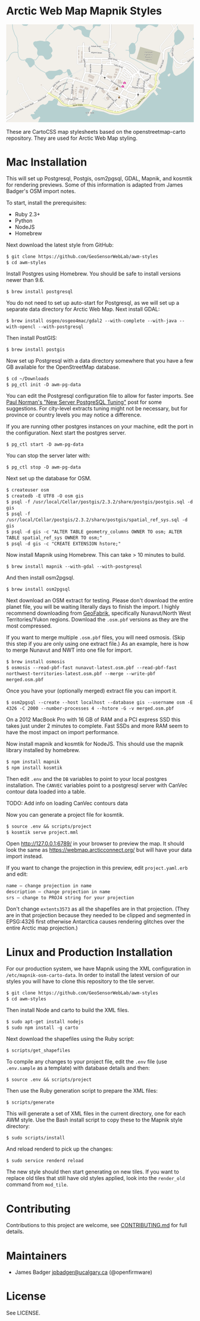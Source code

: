 # Arctic Web Map Mapnik Styles

![screenshot](preview.png)

These are CartoCSS map stylesheets based on the openstreetmap-carto repository. They are used for Arctic Web Map styling.

# Mac Installation

This will set up Postgresql, Postgis, osm2pgsql, GDAL, Mapnik, and kosmtik for rendering previews. Some of this information is adapted from James Badger's OSM import notes.

To start, install the prerequisites:

* Ruby 2.3+
* Python
* NodeJS
* Homebrew

Next download the latest style from GitHub:

    $ git clone https://github.com/GeoSensorWebLab/awm-styles
    $ cd awm-styles

Install Postgres using Homebrew. You should be safe to install versions newer than 9.6.

    $ brew install postgresql

You do not need to set up auto-start for Postgresql, as we will set up a separate data directory for Arctic Web Map. Next install GDAL:

    $ brew install osgeo/osgeo4mac/gdal2 --with-complete --with-java --with-opencl --with-postgresql

Then install PostGIS:

    $ brew install postgis

Now set up Postgresql with a data directory somewhere that you have a few GB available for the OpenStreetMap database.

    $ cd ~/Downloads
    $ pg_ctl init -D awm-pg-data

You can edit the Postgresql configuration file to allow for faster imports. See [Paul Norman's "New Server PostgreSQL Tuning"](http://www.paulnorman.ca/blog/2014/11/new-server-postgresql-tuning/) post for some suggestions. For city-level extracts tuning might not be necessary, but for province or country levels you may notice a difference.

If you are running other postgres instances on your machine, edit the port in the configuration. Next start the postgres server.

    $ pg_ctl start -D awm-pg-data

You can stop the server later with:

    $ pg_ctl stop -D awm-pg-data

Next set up the database for OSM.

    $ createuser osm
    $ createdb -E UTF8 -O osm gis
    $ psql -f /usr/local/Cellar/postgis/2.3.2/share/postgis/postgis.sql -d gis
    $ psql -f /usr/local/Cellar/postgis/2.3.2/share/postgis/spatial_ref_sys.sql -d gis
    $ psql -d gis -c "ALTER TABLE geometry_columns OWNER TO osm; ALTER TABLE spatial_ref_sys OWNER TO osm;"
    $ psql -d gis -c "CREATE EXTENSION hstore;"

Now install Mapnik using Homebrew. This can take > 10 minutes to build.

    $ brew install mapnik --with-gdal --with-postgresql

And then install osm2pgsql.

    $ brew install osm2pgsql

Next download an OSM extract for testing. Please don't download the entire planet file, you will be waiting literally days to finish the import. I highly recommend downloading from [GeoFabrik](http://download.geofabrik.de/index.html), specifically Nunavut/North West Territories/Yukon regions. Download the `.osm.pbf` versions as they are the most compressed.

If you want to merge multiple `.osm.pbf` files, you will need osmosis. (Skip this step if you are only using one extract file.) As an example, here is how to merge Nunavut and NWT into one file for import.

    $ brew install osmosis
    $ osmosis --read-pbf-fast nunavut-latest.osm.pbf --read-pbf-fast northwest-territories-latest.osm.pbf --merge --write-pbf merged.osm.pbf

Once you have your (optionally merged) extract file you can import it.

    $ osm2pgsql --create --host localhost --database gis --username osm -E 4326 -C 2000 --number-processes 4 --hstore -G -v merged.osm.pbf

On a 2012 MacBook Pro with 16 GB of RAM and a PCI express SSD this takes just under 2 minutes to complete. Fast SSDs and more RAM seem to have the most impact on import performance.

Now install mapnik and kosmtik for NodeJS. This should use the mapnik library installed by homebrew.

    $ npm install mapnik
    $ npm install kosmtik

Then edit `.env` and the `DB` variables to point to your local postgres installation. The `CANVEC` variables point to a postgresql server with CanVec contour data loaded into a table.

TODO: Add info on loading CanVec contours data

Now you can generate a project file for kosmtik.

    $ source .env && scripts/project
    $ kosmtik serve project.mml

Open http://127.0.0.1:6789/ in your browser to preview the map. It should look the same as https://webmap.arcticconnect.org/ but will have your data import instead.

If you want to change the projection in this preview, edit `project.yaml.erb` and edit:

    name — change projection in name
    description — change projection in name
    srs — change to PROJ4 string for your projection

Don't change `extents3573` as all the shapefiles are in that projection. (They are in that projection because they needed to be clipped and segmented in EPSG:4326 first otherwise Antarctica causes rendering glitches over the entire Arctic map projection.)

# Linux and Production Installation

For our production system, we have Mapnik using the XML configuration in `/etc/mapnik-osm-carto-data`. In order to install the latest version of our styles you will have to clone this repository to the tile server.

    $ git clone https://github.com/GeoSensorWebLab/awm-styles
    $ cd awm-styles

Then install Node and carto to build the XML files.

    $ sudo apt-get install nodejs
    $ sudo npm install -g carto

Next download the shapefiles using the Ruby script:

    $ scripts/get_shapefiles

To compile any changes to your project file, edit the `.env` file (use `.env.sample` as a template) with database details and then:

    $ source .env && scripts/project

Then use the Ruby generation script to prepare the XML files:

    $ scripts/generate

This will generate a set of XML files in the current directory, one for each AWM style. Use the Bash install script to copy these to the Mapnik style directory:

    $ sudo scripts/install

And reload renderd to pick up the changes:

    $ sudo service renderd reload

The new style should then start generating on new tiles. If you want to replace old tiles that still have old styles applied, look into the `render_old` command from `mod_tile`.

# Contributing

Contributions to this project are welcome, see [CONTRIBUTING.md](CONTRIBUTING.md) for full details.

# Maintainers

* James Badger <jpbadger@ucalgary.ca> (@openfirmware)

# License

See LICENSE.

